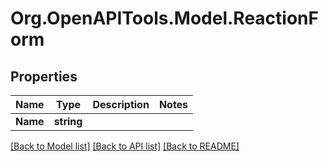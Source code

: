 # Org.OpenAPITools.Model.ReactionForm

## Properties

Name | Type | Description | Notes
------------ | ------------- | ------------- | -------------
**Name** | **string** |  | 

[[Back to Model list]](../../README.md#documentation-for-models) [[Back to API list]](../../README.md#documentation-for-api-endpoints) [[Back to README]](../../README.md)

